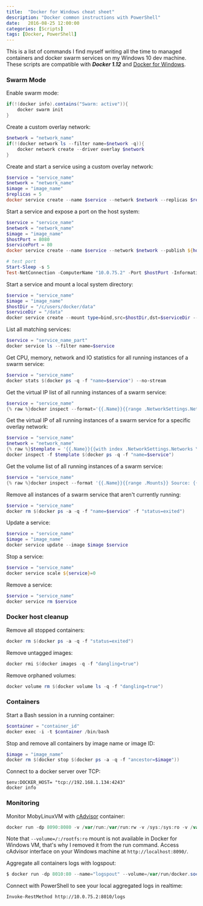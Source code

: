 ```yaml
---
title:  "Docker for Windows cheat sheet"
description: "Docker common instructions with PowerShell"
date:   2016-08-25 12:00:00
categories: [Scripts]
tags: [Docker, PowerShell]
---
```


This is a list of commands I find myself writing all the time to managed containers and docker swarm services on my Windows 10 dev machine. 
These scripts are compatible with ***Docker 1.12*** and [Docker for Windows](https://docs.docker.com/docker-for-windows/).


### Swarm Mode

Enable swarm mode:

```powershell
if(!(docker info).contains("Swarm: active")){
	docker swarm init
}
```

Create a custom overlay network:

```powershell
$network = "network_name"
if(!(docker network ls --filter name=$network -q)){
	docker network create --driver overlay $network
}
```

Create and start a service using a custom overlay network:

```powershell
$service = "service_name"
$network = "network_name"
$image = "image_name"
$replicas = 5
docker service create --name $service --network $network --replicas $replicas $image
```

Start a service and expose a port on the host system:

```powershell
$service = "service_name"
$network = "network_name"
$image = "image_name"
$hostPort = 8080
$servicePort = 80
docker service create --name $service --network $network --publish ${hostPort}:${servicePort} $image

# test port
Start-Sleep -s 5
Test-NetConnection -ComputerName "10.0.75.2" -Port $hostPort -InformationLevel "Detailed"
```

Start a service and mount a local system directory:

```powershell
$service = "service_name"
$image = "image_name"
$hostDir = "/c/users/docker/data"
$serviceDir = "/data"
docker service create --mount type=bind,src=$hostDir,dst=$serviceDir --name $service $image
```


List all matching services:

```powershell
$service = "service_name_part"
docker service ls --filter name=$service
```

Get CPU, memory, network and IO statistics for all running instances of a swarm service:

```powershell
$service = "service_name"
docker stats $(docker ps -q -f "name=$service") --no-stream 
```

Get the virtual IP list of all running instances of a swarm service:

```powershell
$service = "service_name"
{% raw %}docker inspect --format='{{.Name}}{{range .NetworkSettings.Networks}} IP: {{.IPAMConfig.IPv4Address}} {{end}}' $(docker ps -q -f "name=$service"){% endraw %}
```

Get the virtual IP of all running instances of a swarm service for a specific overlay network:

```powershell
$service = "service_name"
$network = "network_name"
{% raw %}$template = '{{.Name}}{{with index .NetworkSettings.Networks \"' + $network + '\"}} {{.IPAddress}}{{end}}';{% endraw %}
docker inspect -f $template $(docker ps -q -f "name=$service")
```

Get the volume list of all running instances of a swarm service:

```powershell
$service = "service_name"
{% raw %}docker inspect --format '{{.Name}}{{range .Mounts}} Source: {{.Source}} Destination: {{.Destination}}{{end}}' $(docker ps -q -f "name=$service"){% endraw %}
```

Remove all instances of a swarm service that aren't currently running:

```powershell
$service = "service_name"
docker rm $(docker ps -a -q -f "name=$service" -f "status=exited")
```

Update a service:

```powershell
$service = "service_name"
$image = "image_name"
docker service update --image $image $service
```

Stop a service:

```powershell
$service = "service_name"
docker service scale ${service}=0
```

Remove a service:

```powershell
$service = "service_name"
docker service rm $service
```

### Docker host cleanup

Remove all stopped containers:

```powershell
docker rm $(docker ps -a -q -f "status=exited")
```
 
Remove untagged images:

```powershell
docker rmi $(docker images -q -f "dangling=true")
```

Remove orphaned volumes:

```powershell
docker volume rm $(docker volume ls -q -f "dangling=true")
```

### Containers 

Start a Bash session in a running container:

```powershell
$container = "container_id"
docker exec -i -t $container /bin/bash
``` 

Stop and remove all containers by image name or image ID:

```powershell
$image = "image_name"
docker rm $(docker stop $(docker ps -a -q -f "ancestor=$image"))
```

Connect to a docker server over TCP:

```
$env:DOCKER_HOST= "tcp://192.168.1.134:4243"
docker info
```

### Monitoring

Monitor MobyLinuxVM with [cAdvisor](https://github.com/google/cadvisor/) container:

```powershell
docker run -dp 8090:8080 -v /var/run:/var/run:rw -v /sys:/sys:ro -v /var/lib/docker/:/var/lib/docker:ro --name=cadvisor google/cadvisor:latest
```

Note that `--volume=/:/rootfs:ro` mount is not available in Docker for Windows VM, that's why I removed it from the run command.
Access cAdvisor interface on your Windows machine at `http://localhost:8090/`.

Aggregate all containers logs with logspout:

```powershell
$ docker run -dp 8010:80 --name="logspout" --volume=/var/run/docker.sock:/var/run/docker.sock gliderlabs/logspout
```

Connect with PowerShell to see your local aggregated logs in realtime:

```
Invoke-RestMethod http://10.0.75.2:8010/logs
```


